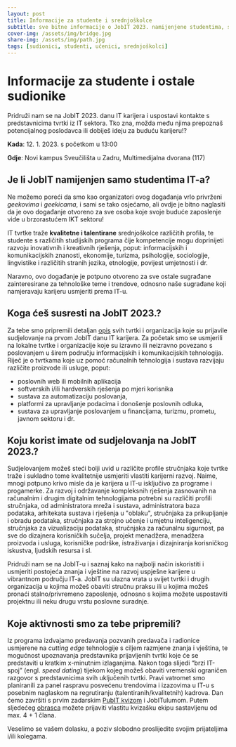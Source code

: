 ```yaml
---
layout: post
title: Informacije za studente i srednjoškolce
subtitle: sve bitne informacije o JobIT 2023. namijenjene studentima, srednjoškolcima, nastavnicima i ostalim zainteresiranim sugrađanima
cover-img: /assets/img/bridge.jpg
share-img: /assets/img/path.jpg
tags: [sudionici, studenti, učenici, srednjoškolci]
---
```


# Informacije za studente i ostale sudionike

Pridruži nam se na JobIT 2023. danu IT karijera i uspostavi kontakte s predstavnicima tvrtki iz IT sektora. Tko zna, možda među njima prepoznaš potencijalnog poslodavca ili dobiješ ideju za buduću karijeru!?

**Kada**: 12. 1. 2023. s početkom u 13:00

**Gdje**: Novi kampus Sveučilišta u Zadru, Multimedijalna dvorana (117)

## Je li JobIT namijenjen samo studentima IT-a?

Ne možemo poreći da smo kao organizatori ovog događanja vrlo privrženi *geekovima* i *geekicama*, i sami se tako osjećamo, ali ovdje je bitno naglasiti da je ovo događanje otvoreno za sve osoba koje svoje buduće zaposlenje vide u brzorastućem IKT sektoru! 

IT tvrtke traže **kvalitetne i talentirane** srednjoškolce različitih profila, te studente s različitih studijskih programa čije kompetencije mogu doprinijeti razvoju inovativnih i kreativnih rješenja, poput: informacijskih i komunikacijskih znanosti, ekonomije, turizma, psihologije, sociologije, lingvistike i različitih stranih jezika, etnologije, povijest umjetnosti i dr.

Naravno, ovo događanje je potpuno otvoreno za sve ostale sugrađane zainteresirane za tehnološke teme i trendove, odnosno naše sugrađane koji namjeravaju karijeru usmjeriti prema IT-u. 

## Koga ćeš susresti na JobIT 2023.?

Za tebe smo pripremili detaljan [opis](#) svih tvrtki i organizacija koje su prijavile sudjelovanje na prvom JobIT danu IT karijera. Za početak smo se usmjerili na lokalne tvrtke i organizacije koje su izravno ili neizravno povezano s poslovanjem u širem području informacijskih i komunikacijskih tehnologija. Riječ je o tvrtkama koje uz pomoć računalnih tehnologija i sustava razvijaju različite proizvode ili usluge, poput: 
- poslovnih web ili mobilnih aplikacija
- softverskih i/ili hardverskih rješenja po mjeri korisnika
- sustava za automatizaciju poslovanja, 
- platformi za upravljanje podacima i donošenje poslovnih odluka, 
- sustava za upravljanje poslovanjem u financijama, turizmu, prometu, javnom sektoru i dr.

## Koju korist imate od sudjelovanja na JobIT 2023.?

Sudjelovanjem možeš steći bolji uvid u različite profile stručnjaka koje tvrtke traže i sukladno tome kvalitetnije usmjeriti vlastiti karijerni razvoj.  Naime, mnogi potpuno krivo misle da je karijera u IT-u isključivo za programe i progamerke. Za razvoj i održavanje kompleksnih rješenja zasnovanih na računalnim i drugim digitalnim tehnologijama potrebni su različiti profili stručnjaka, od administratora mreža i sustava, administratora baza podataka, arhitekata sustava i rješenja u "oblaku", stručnjaka za prikupljanje i obradu podataka, stručnjaka za strojno učenje i umjetnu inteligenciju, stručnjaka za vizualizaciju podataka, stručnjaka za računalnu sigurnost, pa sve do dizajnera korisničkih sučelja, projekt menadžera, menadžera proizvoda i usluga, korisničke podrške, istraživanja i dizajniranja korisničkog iskustva, ljudskih resursa i sl. 

Pridruži nam se na JobIT-u i saznaj kako na najbolji način iskoristiti i usmjeriti postojeća znanja i vještine na razvoj uspješne karijere u vibrantnom području IT-a. JobIT su ulazna vrata u svijet tvrtki i drugih organizacija u kojima možeš obaviti stručnu praksu ili u kojima možeš pronaći stalno/privremeno zaposlenje, odnosno s kojima možete uspostaviti projektnu ili neku drugu vrstu poslovne suradnje.

## Koje aktivnosti smo za tebe pripremili?

Iz programa izdvajamo predavanja pozvanih predavača i radionice usmjerene na *cutting edge* tehnologije s ciljem razmjene znanja i vještina, te mogućnost upoznavanja predstavnika prijavljenih tvrtki koje će se predstaviti u kratkim x-minutnim izlaganjima. Nakon toga slijedi “brzi IT-spoj” (engl. *speed dating*) tijekom kojeg možeš obaviti vremenski ograničen razgovor s predstavnicima svih uključenih tvrtki. Pravi vatromet smo planiranili za panel raspravu posvećenu trendovima i izazovima u IT-u s posebnim naglaskom na regrutiranju (talentiranih/kvalitetnih) kadrova. Dan ćemo završiti s prvim zadarskim [PubIT kvizom](https://forms.gle/qq7yQQ3BnE8frREM6) i JobITulumom. Putem sljedećeg [obrasca](https://forms.gle/qq7yQQ3BnE8frREM6) možete prijaviti vlastitu kvizašku ekipu sastavljenu od max. 4 + 1 člana.

Veselimo se vašem dolasku, a poziv slobodno proslijedite svojim prijateljima i/ili kolegama.
